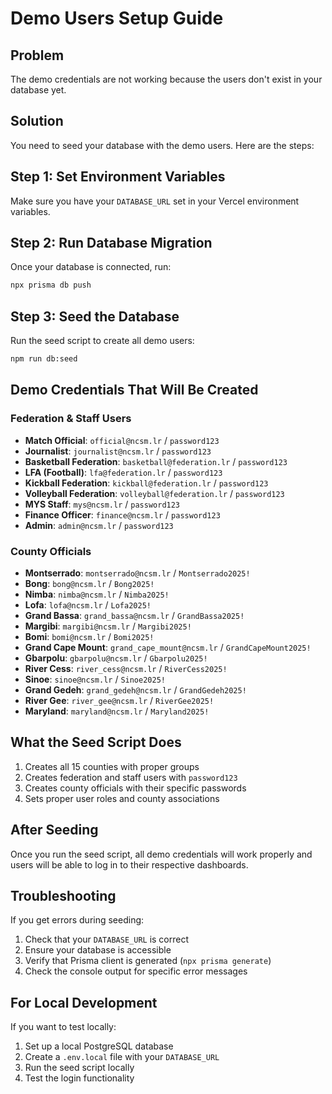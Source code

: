 # Demo Users Setup Guide

## Problem
The demo credentials are not working because the users don't exist in your database yet.

## Solution
You need to seed your database with the demo users. Here are the steps:

## Step 1: Set Environment Variables
Make sure you have your `DATABASE_URL` set in your Vercel environment variables.

## Step 2: Run Database Migration
Once your database is connected, run:
```bash
npx prisma db push
```

## Step 3: Seed the Database
Run the seed script to create all demo users:
```bash
npm run db:seed
```

## Demo Credentials That Will Be Created

### Federation & Staff Users
- **Match Official**: `official@ncsm.lr` / `password123`
- **Journalist**: `journalist@ncsm.lr` / `password123`
- **Basketball Federation**: `basketball@federation.lr` / `password123`
- **LFA (Football)**: `lfa@federation.lr` / `password123`
- **Kickball Federation**: `kickball@federation.lr` / `password123`
- **Volleyball Federation**: `volleyball@federation.lr` / `password123`
- **MYS Staff**: `mys@ncsm.lr` / `password123`
- **Finance Officer**: `finance@ncsm.lr` / `password123`
- **Admin**: `admin@ncsm.lr` / `password123`

### County Officials
- **Montserrado**: `montserrado@ncsm.lr` / `Montserrado2025!`
- **Bong**: `bong@ncsm.lr` / `Bong2025!`
- **Nimba**: `nimba@ncsm.lr` / `Nimba2025!`
- **Lofa**: `lofa@ncsm.lr` / `Lofa2025!`
- **Grand Bassa**: `grand_bassa@ncsm.lr` / `GrandBassa2025!`
- **Margibi**: `margibi@ncsm.lr` / `Margibi2025!`
- **Bomi**: `bomi@ncsm.lr` / `Bomi2025!`
- **Grand Cape Mount**: `grand_cape_mount@ncsm.lr` / `GrandCapeMount2025!`
- **Gbarpolu**: `gbarpolu@ncsm.lr` / `Gbarpolu2025!`
- **River Cess**: `river_cess@ncsm.lr` / `RiverCess2025!`
- **Sinoe**: `sinoe@ncsm.lr` / `Sinoe2025!`
- **Grand Gedeh**: `grand_gedeh@ncsm.lr` / `GrandGedeh2025!`
- **River Gee**: `river_gee@ncsm.lr` / `RiverGee2025!`
- **Maryland**: `maryland@ncsm.lr` / `Maryland2025!`

## What the Seed Script Does
1. Creates all 15 counties with proper groups
2. Creates federation and staff users with `password123`
3. Creates county officials with their specific passwords
4. Sets proper user roles and county associations

## After Seeding
Once you run the seed script, all demo credentials will work properly and users will be able to log in to their respective dashboards.

## Troubleshooting
If you get errors during seeding:
1. Check that your `DATABASE_URL` is correct
2. Ensure your database is accessible
3. Verify that Prisma client is generated (`npx prisma generate`)
4. Check the console output for specific error messages

## For Local Development
If you want to test locally:
1. Set up a local PostgreSQL database
2. Create a `.env.local` file with your `DATABASE_URL`
3. Run the seed script locally
4. Test the login functionality
